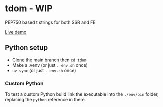 # tdom - WIP

PEP750 based t strings for both SSR and FE

[Live demo](https://webreflection.github.io/tdom/src/)

## Python setup

- Clone the main branch then `cd tdom`
- Make a .venv (or just `. env.sh` once)
- `uv sync` (or just `. env.sh` once)

### Custom Python

To test a custom Python build link the executable into the `./env/bin` folder, replacing the `python` reference in there.
